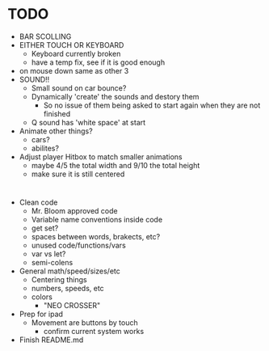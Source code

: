# TODO
- BAR SCOLLING
- EITHER TOUCH OR KEYBOARD
    - Keyboard currently broken
    - have a temp fix, see if it is good enough
- on mouse down same as other 3
- SOUND!!
    - Small sound on car bounce?
    - Dynamically 'create' the sounds and destory them
        - So no issue of them being asked to start again when they are not finished
    - Q sound has 'white space' at start
- Animate other things?
    - cars?
    - abilites?
- Adjust player Hitbox to match smaller animations
    - maybe 4/5 the total width and 9/10 the total height
    - make sure it is still centered
#
- Clean code
    - Mr. Bloom approved code
    - Variable name conventions inside code
    - get set?
    - spaces between words, brakects, etc?
    - unused code/functions/vars
    - var vs let?
    - semi-colens
- General math/speed/sizes/etc
    - Centering things
    - numbers, speeds, etc
    - colors
        - "NEO CROSSER"
- Prep for ipad
    - Movement are buttons by touch
        - confirm current system works
- Finish README.md
#

